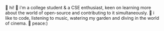 👋 hi!
📝 i'm a college student & a CSE enthusiast, keen on learning more about the world of open-source and contributing to it simultaneously.
🍁 i like to code, listening to music, watering my garden and diving in the world of cinema.
🌆 peace:)

